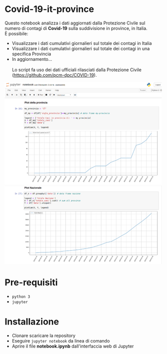 # Covid-19-it-province
Questo notebook analizza i dati aggiornati dalla Protezione Civile sul numero di contagi di <b>Covid-19</b> sulla suddivisione in province, in Italia.<br>
È possibile:
* Visualizzare i dati cumulativi giornalieri sul totale dei contagi in Italia
* Visualizzare i dati cumulativi giornalieri sul totale dei contagi in una specifica Provincia
* In aggiornamento...
<br><br>
Lo script fa uso dei dati ufficiali rilasciati dalla Protezione Civile (https://github.com/pcm-dpc/COVID-19).

![](img_prov_ct.png)
![](img_it.png)

# Pre-requisiti
* `python 3`
* `jupyter`

# Installazione
* Clonare scaricare la repository
* Eseguire `jupyter notebook` da linea di comando
* Aprire il file <b>notebook.ipynb</b> dall'interfaccia web di Jupyter
